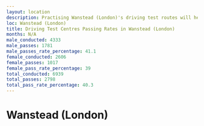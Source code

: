 ```yaml
---
layout: location
description: Practising Wanstead (London)'s driving test routes will help you become more confident in your gear-changing abilities.
loc: Wanstead (London)
title: Driving Test Centres Passing Rates in Wanstead (London)
months: N/A
male_conducted: 4333
male_passes: 1781
male_passes_rate_percentage: 41.1
female_conducted: 2606
female_passes: 1017
female_pass_rate_percentage: 39
total_conducted: 6939
total_passes: 2798
total_pass_rate_percentage: 40.3
---
```


# Wanstead (London)
